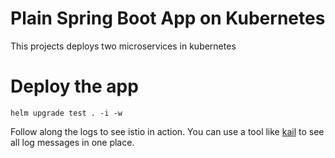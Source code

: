 # Plain Spring Boot App on Kubernetes 

This projects deploys two microservices in kubernetes


# Deploy the app

```
helm upgrade test . -i -w
```

Follow along the logs to see istio in action. You can use a tool like [kail](https://github.com/boz/kail) to see all log messages in one place.
